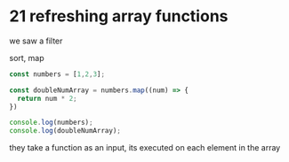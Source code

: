 # 21 refreshing array functions

we saw a filter

sort, map

```js
const numbers = [1,2,3];

const doubleNumArray = numbers.map((num) => {
  return num * 2;
})

console.log(numbers);
console.log(doubleNumArray);
```

they take a function as an input, its executed on each element in the array




